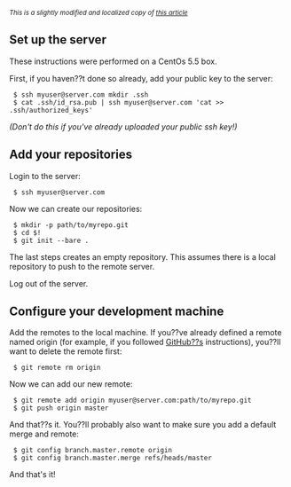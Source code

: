 <div id="wikitext">

<span style="font-size:83%">*This is a slightly modified and localized
copy of [this
article](http://tumblr.intranation.com/post/766290565/how-set-up-your-own-private-git-server-linux)*</span>

<div class="vspace">

</div>

Set up the server
-----------------

These instructions were performed on a CentOs 5.5 box.

First, if you haven??t done so already, add your public key to the
server:

<div class="vspace">

</div>

     $ ssh myuser@server.com mkdir .ssh
     $ cat .ssh/id_rsa.pub | ssh myuser@server.com 'cat >> .ssh/authorized_keys'

*(Don't do this if you've already uploaded your public ssh key!)*

<div class="vspace">

</div>

Add your repositories
---------------------

Login to the server:

<div class="vspace">

</div>

     $ ssh myuser@server.com

Now we can create our repositories:

<div class="vspace">

</div>

     $ mkdir -p path/to/myrepo.git
     $ cd $!
     $ git init --bare .

The last steps creates an empty repository. This assumes there is a
local repository to push to the remote server.

Log out of the server.

<div class="vspace">

</div>

Configure your development machine
----------------------------------

Add the remotes to the local machine. If you??ve already defined a
remote named origin (for example, if you followed
[GitHub??s](http://github.com) instructions), you??ll want to delete the
remote first:

<div class="vspace">

</div>

     $ git remote rm origin

Now we can add our new remote:

<div class="vspace">

</div>

     $ git remote add origin myuser@server.com:path/to/myrepo.git
     $ git push origin master

And that??s it. You??ll probably also want to make sure you add a
default merge and remote:

<div class="vspace">

</div>

     $ git config branch.master.remote origin
     $ git config branch.master.merge refs/heads/master

And that's it!

<div class="vspace">

</div>

</div>
